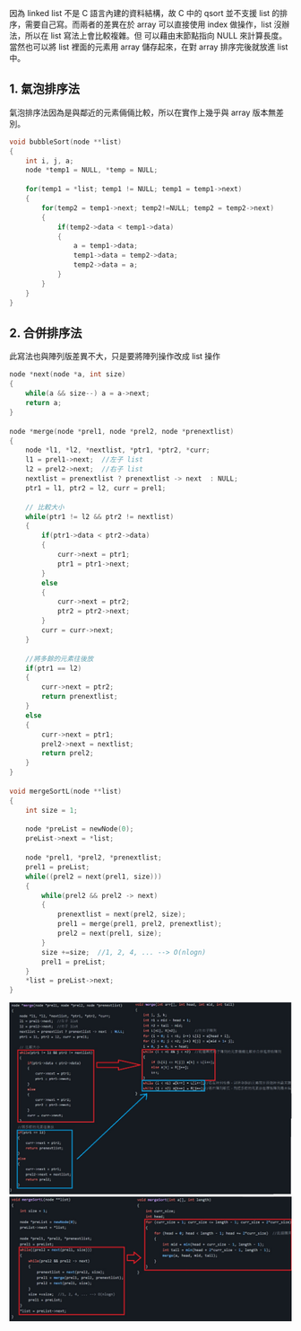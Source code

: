 因為 linked list 不是 C 語言內建的資料結構，故 C 中的 qsort 並不支援 list 的排序，需要自己寫。而兩者的差異在於 array 可以直接使用 index 做操作，list 沒辦法，所以在 list 寫法上會比較複雜。但 可以藉由末節點指向 NULL 來計算長度。當然也可以將 list 裡面的元素用 array 儲存起來，在對 array 排序完後就放進 list 中。

## 1. 氣泡排序法
氣泡排序法因為是與鄰近的元素倆倆比較，所以在實作上幾乎與 array 版本無差別。
```C
void bubbleSort(node **list)
{
    int i, j, a;
    node *temp1 = NULL, *temp = NULL;

    for(temp1 = *list; temp1 != NULL; temp1 = temp1->next)
    {
        for(temp2 = temp1->next; temp2!=NULL; temp2 = temp2->next)
        { 
            if(temp2->data < temp1->data)
            {
                a = temp1->data;
                temp1->data = temp2->data;
                temp2->data = a;
            }
        }
    }
}
```

## 2. 合併排序法
此寫法也與陣列版差異不大，只是要將陣列操作改成 list 操作
```c
node *next(node *a, int size)
{  
    while(a && size--) a = a->next;
    return a;
}

node *merge(node *prel1, node *prel2, node *prenextlist)
{
    node *l1, *l2, *nextlist, *ptr1, *ptr2, *curr;
    l1 = prel1->next;  //左子 list
    l2 = prel2->next;  //右子 list
    nextlist = prenextlist ? prenextlist -> next  : NULL;
    ptr1 = l1, ptr2 = l2, curr = prel1;
    
    // 比較大小
    while(ptr1 != l2 && ptr2 != nextlist)
    {
        if(ptr1->data < ptr2->data)
        {
            curr->next = ptr1;
            ptr1 = ptr1->next;
        }
        else
        {
            curr->next = ptr2;
            ptr2 = ptr2->next;
        }
        curr = curr->next;
    }
    
    //將多餘的元素往後放
    if(ptr1 == l2)
    {
        curr->next = ptr2;
        return prenextlist;
    }
    else
    {
        curr->next = ptr1;
        prel2->next = nextlist;
        return prel2;
    }
}

void mergeSortL(node **list)
{
    int size = 1;

    node *preList = newNode(0);
    preList->next = *list;

    node *prel1, *prel2, *prenextlist;
    prel1 = preList;
    while((prel2 = next(prel1, size)))
    {
        while(prel2 && prel2 -> next)
        {
            prenextlist = next(prel2, size);
            prel1 = merge(prel1, prel2, prenextlist);
            prel2 = next(prel1, size);
        }
        size +=size;  //1, 2, 4, ... --> O(nlogn)
        prel1 = preList;
    }
    *list = preList->next;
}
```
![img](pic/MERGE.jpg)
![img](pic/MERGE-sort.jpg)

